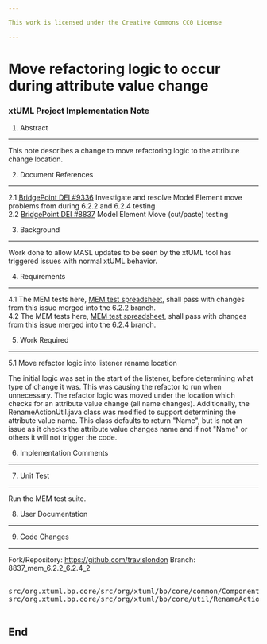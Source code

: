 ```yaml
---

This work is licensed under the Creative Commons CC0 License

---
```


# Move refactoring logic to occur during attribute value change
### xtUML Project Implementation Note

1. Abstract
-----------
This note describes a change to move refactoring logic to the attribute change location.

2. Document References
----------------------
<a id="2.1"></a>2.1 [BridgePoint DEI #9336](https://support.onefact.net/issues/9936) Investigate and resolve Model Element move problems from during 6.2.2 and 6.2.4 testing   
<a id="2.2"></a>2.2 [BridgePoint DEI #8837](https://support.onefact.net/issues/8837) Model Element Move (cut/paste) testing  

3. Background
-------------
Work done to allow MASL updates to be seen by the xtUML tool has triggered issues with normal xtUML behavior.

4. Requirements
---------------
4.1 The MEM tests here, [MEM test spreadsheet](https://docs.google.com/spreadsheets/d/1eJmEWtx3EDawwCslxL2MfvaqoJm8JawFnoCTLPuX9SM/edit#gid=1793892663), shall pass with changes from this issue merged into the 6.2.2 branch.   
4.2 The MEM tests here, [MEM test spreadsheet](https://docs.google.com/spreadsheets/d/1eJmEWtx3EDawwCslxL2MfvaqoJm8JawFnoCTLPuX9SM/edit#gid=1793892663), shall pass with changes from this issue merged into the 6.2.4 branch.   

5. Work Required
----------------
5.1 Move refactor logic into listener rename location   

The initial logic was set in the start of the listener, before determining what type of change it was.  This was causing the refactor to run when unnecessary.  The refactor logic was moved under the location which checks for an attribute value change (all name changes).  Additionally, the RenameActionUtil.java class was modified to support determining the attribute value name.  This class defaults to return "Name", but is not an issue as it checks the attribute value changes name and if not "Name" or others it will not trigger the code.    

6. Implementation Comments
--------------------------

7. Unit Test
------------
Run the MEM test suite.   

8. User Documentation
---------------------
   

9. Code Changes
---------------
Fork/Repository: https://github.com/travislondon
Branch: 8837_mem_6.2.2_6.2.4_2

<pre>

src/org.xtuml.bp.core/src/org/xtuml/bp/core/common/ComponentTransactionListener.java
src/org.xtuml.bp.core/src/org/xtuml/bp/core/util/RenameActionUtil.java

</pre>

End
---

